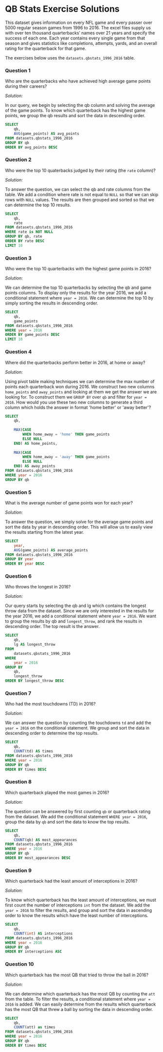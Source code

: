 # QB Stats Exercise Solutions

This dataset gives information on every NFL game and every passer over 5000 regular season games from 1996 to 2016. 
The excel files supply us with over ten thousand quarterbacks’ names over 21 years and specify the success of each one. 
Each year contains every single game from that season and gives statistics like completions, attempts, yards, and an overall 
rating for the quarterback for that game.

The exercises below uses the `datasets.qbstats_1996_2016` table.

### Question 1
Who are the quarterbacks who have achieved high average game points during their careers?

*Solution:*

In our query, we begin by selecting the qb column and solving the average of the game points. To know which quarterback has the highest game points, we group the qb results and sort the data in descending order.
```sql
SELECT 
    qb, 
    AVG(game_points) AS avg_points
FROM datasets.qbstats_1996_2016
GROUP BY qb
ORDER BY avg_points DESC
```

### Question 2
Who were the top 10 quaterbacks judged by their rating (the `rate` column)?

*Solution:*

To answer the question, we can select the qb and rate columns from the table. We add a condition where rate is not equal to `NULL` so that we can skip rows with `NULL` values. The results are then grouped and sorted so that we can determine the top 10 results.
```sql  
SELECT 
    qb,
    rate
FROM datasets.qbstats_1996_2016
WHERE rate is NOT NULL
GROUP BY qb, rate
ORDER BY rate DESC
LIMIT 10
```

### Question 3
Who were the top 10 quarterbacks with the highest game points in 2016?

*Solution:*

We can determine the top 10 quarterbacks by selecting the qb and game points columns. To display only the results for the year 2016, we add a conditional statement where `year = 2016`. We can determine the top 10 by simply sorting the results in descending order.
```sql
SELECT
    qb, 
    game_points
FROM datasets.qbstats_1996_2016
WHERE year = 2016
ORDER BY game_points DESC
LIMIT 10
```

### Question 4
Where did the quarterbacks perform better in 2016, at home or away?

*Solution:*

Using pivot table making techniques we can determine the max number of points each quarterback won during 2016. We construct two new columns `home_points` and `away_points` and looking at them we get the answer we are looking for. To construct them we `GROUP BY` over `qb` and filter for `year = 2016`. How would you use these two new columns to generate a third column which holds the answer in format 'home better' or 'away better'?

```sql
SELECT 
    qb,
   
    MAX(CASE
        WHEN home_away = 'home' THEN game_points
        ELSE NULL
    END) AS home_points,
    
    MAX(CASE
        WHEN home_away = 'away' THEN game_points
        ELSE NULL
    END) AS away_points
FROM datasets.qbstats_1996_2016
WHERE year = 2016
GROUP BY qb
```

### Question 5
What is the average number of game points won for each year?

*Solution:*

To answer the question, we simply solve for the average game points and sort the data by year in descending order. This will allow us to easily view the results starting from the latest year.
```sql
SELECT 
    year,
    AVG(game_points) AS average_points
FROM datasets.qbstats_1996_2016
GROUP BY year
ORDER BY year DESC
```

### Question 6
Who throws the longest in 2016?

*Solution:*

Our query starts by selecting the qb and lg which contains the longest throw data from the dataset. Since we are only interested in the results for the year 2016, we add a conditional statement where `year = 2016`. We want to group the results by qb and `longest_throw`, and rank the results in descending order. The top result is the answer. 
```sql
SELECT
    qb, 
    lg AS longest_throw
FROM 
    datasets.qbstats_1996_2016
WHERE 
    year = 2016
GROUP BY 
    qb,
    longest_throw
ORDER BY longest_throw DESC
```

### Question 7
Who had the most touchdowns (TD) in 2016?

*Solution:*

We can answer the question by counting the touchdowns `td` and add the `year = 2016` on the conditional statement. We group and sort the data in descending order to determine the top results.
```sql
SELECT 
    qb, 
    COUNT(td) AS times
FROM datasets.qbstats_1996_2016
WHERE year = 2016
GROUP BY qb
ORDER BY times DESC
```

### Question 8
Which quarterback played the most games in 2016?

*Solution:*

The question can be answered by first counting `qb` or quarterback rating from the dataset. We add the conditional statement `WHERE year = 2016`, group the data by `qb` and sort the data to know the top results.
```sql
SELECT 
    qb, 
    COUNT(qb) AS most_appearances
FROM datasets.qbstats_1996_2016
WHERE year = 2016 
GROUP BY qb
ORDER BY most_appearances DESC
```

### Question 9
Which quarterback had the least amount of interceptions in 2016?

*Solution:*

To know which quarterback has the least amount of interceptions, we must first count the number of interceptions `int` from the dataset. We add the `year = 2016` to filter the results, and group and sort the data in ascending order to know the results which have the least number of interceptions.
```sql
SELECT
    qb, 
    COUNT(int) AS interceptions
FROM datasets.qbstats_1996_2016
WHERE year = 2016
GROUP BY qb
ORDER BY interceptions ASC
```

### Question 10
Which quarterback has the most QB that tried to throw the ball in 2016?

*Solution:*

We can determine which quarterback has the most QB by counting the `att` from the table. To filter the results, a conditional statement where `year = 2016` is added. We can easily determine from the results which quarterback has the most QB that threw a ball by sorting the data in descending order.
```sql
SELECT 
    qb, 
    COUNT(att) as times
FROM datasets.qbstats_1996_2016
WHERE year = 2016
GROUP BY qb
ORDER BY times DESC
```

